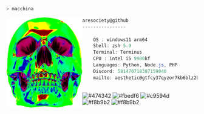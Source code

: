 ```zsh
> macchina
```

<img align="left" src="./assets/skidskull.png" width="200" /> 

```csharp
aresociety@github
----------------

    OS : windows11 arm64
    Shell: zsh 5.9
    Terminal: Terminus
    CPU : intel i5 9900kf
    Languages: Python, Node.js, PHP
    Discord: 581470718387159040
    mailto: aesthetic@gtfcy37qyzor7kb6blz2buwuu5u7qjkycasjdf3yaslibkbyhsxub4yd.onion
```

<p align="left">
  &nbsp; &nbsp; &nbsp; &nbsp; &nbsp;&nbsp; &nbsp; &nbsp; &nbsp; &nbsp;&nbsp; &nbsp; &nbsp; &nbsp; &nbsp; &nbsp; &nbsp; &nbsp; &nbsp; &nbsp; &nbsp;&nbsp; &nbsp; &nbsp; &nbsp; &nbsp;&nbsp; &nbsp; &nbsp; &nbsp; &nbsp;
  <img alt="#474342" src="https://via.placeholder.com/15/ADBAC7/000000?text=+" width="25" height="20" />
  <img alt="#fbedf6" src="https://via.placeholder.com/15/6CB6FF/000000?text=+" width="25" height="20" />
  <img alt="#c9594d" src="https://via.placeholder.com/15/F47067/000000?text=+" width="25" height="20" />
  <img alt="#f8b9b2" src="https://via.placeholder.com/15/DCBDFB/000000?text=+" width="25" height="20" />
  <img alt="#f8b9b2" src="https://via.placeholder.com/15/57ab5a/000000?text=+" width="25" height="20" />
</p>
